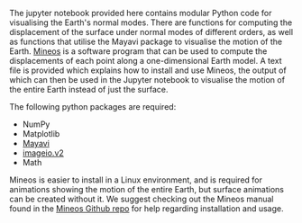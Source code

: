 The jupyter notebook provided here contains modular Python code for visualising the Earth's normal modes. There are functions for computing the displacement of the surface under normal modes of different orders, as well as functions that utilise the Mayavi package to visualise the motion of the Earth. [Mineos](https://github.com/geodynamics/mineos) is a software program that can be used to compute the displacements of each point along a one-dimensional Earth model. A text file is provided which explains how to install and use Mineos, the output of which can then be used in the Jupyter notebook to visualise the motion of the entire Earth instead of just the surface. 

The following python packages are required:
- NumPy
- Matplotlib
- [Mayavi](https://docs.enthought.com/mayavi/mayavi/)
- [imageio.v2](https://imageio.readthedocs.io/en/stable/reference/userapi.html)
- Math

Mineos is easier to install in a Linux environment, and is required for animations showing the motion of the entire Earth, but surface animations can be created without it. We suggest checking out the Mineos manual found in the [Mineos Github repo](https://github.com/geodynamics/mineos) for help regarding installation and usage. 
